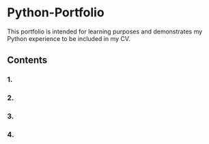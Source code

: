 # Python-Portfolio
This portfolio is intended for learning purposes and demonstrates my Python experience to be included in my CV.

## Contents

### 1. 

### 2. 

### 3.

### 4.
